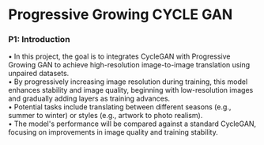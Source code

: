 # Progressive Growing CYCLE GAN

###  P1: Introduction
• In this project, the goal is to integrates CycleGAN with Progressive Growing
GAN to achieve high-resolution image-to-image translation using unpaired
datasets.<br>
• By progressively increasing image resolution during training, this model
enhances stability and image quality, beginning with low-resolution images and
gradually adding layers as training advances.<br>
• Potential tasks include translating between different seasons (e.g., summer to
winter) or styles (e.g., artwork to photo realism).<br>
• The model's performance will be compared against a standard CycleGAN,
focusing on improvements in image quality and training stability.
